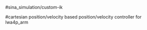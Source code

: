 #sina_simulation/custom-ik

#cartesian position/velocity based position/velocity controller for lwa4p_arm

